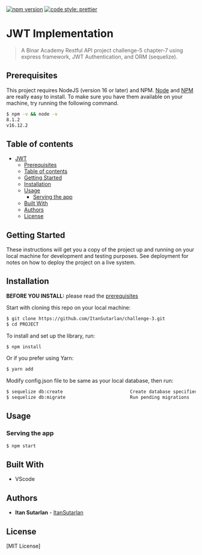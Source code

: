 [![npm version](https://badge.fury.io/js/angular2-expandable-list.svg)](https://badge.fury.io/js/angular2-expandable-list)
[![code style: prettier](https://img.shields.io/badge/code_style-prettier-ff69b4.svg?style=flat-square)](https://github.com/prettier/prettier)

# JWT Implementation

> A Binar Academy Restful API project challenge-5 chapter-7 using express framework, JWT Authentication, and ORM (sequelize).

## Prerequisites

This project requires NodeJS (version 16 or later) and NPM.
[Node](http://nodejs.org/) and [NPM](https://npmjs.org/) are really easy to install.
To make sure you have them available on your machine,
try running the following command.

```sh
$ npm -v && node -v
8.1.2
v16.12.2
```

## Table of contents

- [JWT](#JWT-Implementation)
  - [Prerequisites](#prerequisites)
  - [Table of contents](#table-of-contents)
  - [Getting Started](#getting-started)
  - [Installation](#installation)
  - [Usage](#usage)
    - [Serving the app](#serving-the-app)
  - [Built With](#built-with)
  - [Authors](#authors)
  - [License](#license)

## Getting Started

These instructions will get you a copy of the project up and running on your local machine for development and testing purposes. See deployment for notes on how to deploy the project on a live system.

## Installation

**BEFORE YOU INSTALL:** please read the [prerequisites](#prerequisites)

Start with cloning this repo on your local machine:

```sh
$ git clone https://github.com/ItanSutarlan/challenge-3.git
$ cd PROJECT
```

To install and set up the library, run:

```sh
$ npm install
```

Or if you prefer using Yarn:

```sh
$ yarn add
```

Modify config.json file to be same as your local database, then run:

```sh
$ sequelize db:create                         Create database specified by configuration
$ sequelize db:migrate                        Run pending migrations
```

## Usage

### Serving the app

```sh
$ npm start
```

## Built With

- VScode

## Authors

- **Itan Sutarlan** - [ItanSutarlan](https://github.com/ItanSutarlan)

## License

[MIT License]
